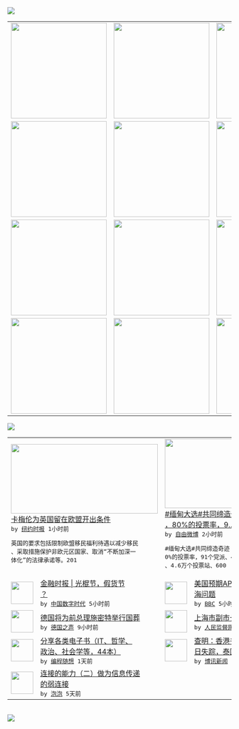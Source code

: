 

<a href="https://github.com/greatfire/z/raw/master/FreeBrowser.apk"><img src="https://raw.githubusercontent.com/greatfire/wiki/master/x/header.png" /></a><table><tr><td width="262" align="center" valign="center"><a href="https://github.com/greatfire/wiki/wiki/nyt" title="纽约时报中文网 国际纵览"><img src="https://raw.githubusercontent.com/greatfire/wiki/master/x/nyt_flag.png" width="215"/></a></td><td width="262" align="center" valign="center"><a href="https://github.com/greatfire/wiki/wiki/dw" title=""><img src="https://raw.githubusercontent.com/greatfire/wiki/master/x/dw_flag.png" width="215"/></a></td><td width="262" align="center" valign="center"><a href="https://github.com/greatfire/wiki/wiki/rmjd" title=""><img src="https://raw.githubusercontent.com/greatfire/wiki/master/x/rmjd_flag.png" width="215"/></a></td></tr><tr><td width="262" align="center" valign="center"><a href="https://github.com/paopaonetizen/website" title="泡泡 - 未经审查的互联网信息"><img src="https://raw.githubusercontent.com/greatfire/wiki/master/x/pp_flag.png" width="215"/></a></td><td width="262" align="center" valign="center"><a href="https://github.com/getlantern/mirror" title="以及自由微博和GreatFire.org官方中文论坛"><img src="https://raw.githubusercontent.com/greatfire/wiki/master/x/lantern_flag.png" width="215"/></a></td><td width="262" align="center" valign="center"><a href="https://github.com/cdtmirrors/m/" title=""><img src="https://raw.githubusercontent.com/greatfire/wiki/master/x/cdt_flag.png" width="215"/></a></td></tr><tr><td width="262" align="center" valign="center"><a href="https://github.com/program-think/blog" title="编程随想的博客"><img src="https://raw.githubusercontent.com/greatfire/wiki/master/x/pt_flag.png" width="215"/></a></td><td width="262" align="center" valign="center"><a href="https://github.com/greatfire/wiki/wiki/bbc" title=""><img src="https://raw.githubusercontent.com/greatfire/wiki/master/x/bbc_flag.png" width="215"/></a></td><td width="262" align="center" valign="center"><a href="https://github.com/freeweibo/s" title="自由微博 - 匿名和不受屏蔽的新浪微博搜索"><img src="https://raw.githubusercontent.com/greatfire/wiki/master/x/fw_flag.png" width="215"/></a></td></tr><tr><td width="262" align="center" valign="center"><a href="https://github.com/greatfire/wiki/wiki/google" title=""><img src="https://raw.githubusercontent.com/greatfire/wiki/master/x/google_flag.png" width="215"/></a></td><td width="262" align="center" valign="center"><a href="https://github.com/bxnews/boxun" title=""><img src="https://raw.githubusercontent.com/greatfire/wiki/master/x/bx_flag.png" width="215"/></a></td><td width="262" align="center" valign="center"><a href="https://github.com/greatfire/wiki/wiki/open-source" title="欢迎访问GreatFire.org开发者项目网站"><img src="https://raw.githubusercontent.com/greatfire/wiki/master/x/open-source_flag.png" width="215"/></a></td></tr></table><img src="https://raw.githubusercontent.com/greatfire/wiki/master/x/newsfeed text.png" /><table cols="4"><tr><td colspan="2" width="380"><a href="https://d3qlz4p8smvoli.cloudfront.net/world/20151111/c11britain/"><img src="https://raw.githubusercontent.com/greatfire/wiki/master/x/nyt_logo_b.png" width="330" height="156"/></a></br><a href="https://d3qlz4p8smvoli.cloudfront.net/world/20151111/c11britain/">卡梅伦为英国留在欧盟开出条件</a></br><kbd> by <a href="http://m.cn.nytimes.com/">纽约时报</a> 1小时前 </kbd></br><pre>英国的要求包括限制欧盟移民福利待遇以减少移民<br/>、采取措施保护非欧元区国家、取消“不断加深一<br/>体化”的法律承诺等。201</pre></td><td colspan="2" width="380"><a href="https://freeweibo.com/weibo/3907921945799081"><img src="https://raw.githubusercontent.com/greatfire/wiki/master/x/fw_logo_b.png" width="330" height="156"/></a></br><a href="https://freeweibo.com/weibo/3907921945799081">#缅甸大选#共同缔造奇迹：3300万选民<br/>，80%的投票率，9…</a></br><kbd> by <a href="https://freeweibo.com/">自由微博</a> 2小时前 </kbd></br><pre>#缅甸大选#共同缔造奇迹：3300万选民，8<br/>0%的投票率，91个党派、4000多国际记者<br/>、4.6万个投票站、600</pre></td></tr><tr><td><img src="http://chinadigitaltimes.net/chinese/files/2015/11/124564178.jpg" width="50" height="50"/></td><td width="280"><a href="http://feedproxy.google.com/~r/chinadigitaltimes/IyPt/~3/GTc0Zq2JXEc/">金融时报 | 光棍节，假货节<br/>？</a></br><kbd> by <a href="http://chinadigitaltimes.net/chinese/">中国数字时代</a> 5小时前 </kbd></td><td><img src="http://a.files.bbci.co.uk/worldservice/live/assets/images/2015/11/10/151110223623_wang_yi_meets_benigno_aquino_iii_144x81_epa_nocredit.jpg" width="50" height="50"/></td><td width="280"><a href="http://www.bbc.com/zhongwen/simp/china/2015/11/151110_us_apec_china_sea">美国预期APEC期间将讨论南<br/>海问题</a></br><kbd> by <a href="http://www.bbc.co.uk/zhongwen/simp">BBC</a> 5小时前 </kbd></td></tr><tr><td><img src="http://www.dw.com/image/0,,18689209_302,00.jpg" width="50" height="50"/></td><td width="280"><a href="http://dw.com/p/1H3fO?maca=chi-GK-text-greatfire-all-chinese-15625-xml-mrss">德国将为前总理施密特举行国葬</a></br><kbd> by <a href="http://dw.de">德国之声</a> 9小时前 </kbd></td><td><img src="http://www.rmjdw.com/uploads/allimg/151110/164UT035-0.jpg" width="50" height="50"/></td><td width="280"><a href="http://www.rmjdw.com//yongguandangan/20151110/15232.html">上海市副市长艾宝俊被查 </a></br><kbd> by <a href="http://www.rmjdw.com/">人民监督网</a> 10小时前 </kbd></td></tr><tr><td><img src="https://raw.githubusercontent.com/greatfire/wiki/master/x/pt_logo.png" width="50" height="50"/></td><td width="280"><a href="http://feedproxy.google.com/~r/programthink/~3/jCW8wNXElSc/share-books.html">分享各类电子书（IT、哲学、<br/>政治、社会学等，44本）</a></br><kbd> by <a href="http://program-think.blogspot.com">编程随想</a> 1天前 </kbd></td><td><img src="http://www.boxun.com/news/images/2015/11/201511101944intl1.jpg" width="50" height="50"/></td><td width="280"><a href="http://www.boxun.com/news/gb/intl/2015/11/201511101944.shtml">查明：香港书商阿海10月17<br/>日失踪，泰国物业今报警...</a></br><kbd> by <a href="http://www.boxun.com">博讯新闻</a> 1天前 </kbd></td></tr><tr><td><img src="https://raw.githubusercontent.com/greatfire/wiki/master/x/pp_logo.png" width="50" height="50"/></td><td width="280"><a href="https://pao-pao.net/article/633">连接的能力（二）做为信息传递<br/>的弱连接</a></br><kbd> by <a href="https://pao-pao.net">泡泡</a> 5天前 </kbd></td></table></br><a href="https://github.com/greatfire/z/raw/master/FreeBrowser.apk"><img src="https://raw.githubusercontent.com/greatfire/wiki/master/x/download app.png" /></a>